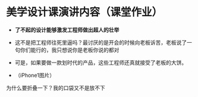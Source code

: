 # 美学设计课演讲内容（课堂作业）

- **了不起的设计能够激发工程师做出超人的壮举** 

- 这不是把工程师往死里逼吗？最讨厌的是开会的时候向老板诉苦，老板说了一句你们能行的，我只想说你是老板你说的都对

- 可是，如果要做一款划时代的产品，这些工程师还真就接受了老板的大饼。

- （iPhone1图片）


为什么要折叠一下？我的口袋又不是放不下